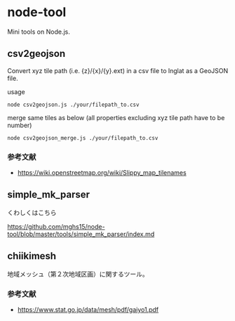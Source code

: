 # node-tool
Mini tools on Node.js.

## csv2geojson
Convert xyz tile path (i.e. {z}/{x}/{y}.ext) in a csv file to lnglat as a GeoJSON file. 

usage

```node csv2geojson.js ./your/filepath_to.csv```

merge same tiles as below (all properties excluding xyz tile path have to be number)

```node csv2geojson_merge.js ./your/filepath_to.csv```

### 参考文献

* https://wiki.openstreetmap.org/wiki/Slippy_map_tilenames


## simple_mk_parser

くわしくはこちら

https://github.com/mghs15/node-tool/blob/master/tools/simple_mk_parser/index.md


## chiikimesh

地域メッシュ（第２次地域区画）に関するツール。

### 参考文献

* https://www.stat.go.jp/data/mesh/pdf/gaiyo1.pdf

